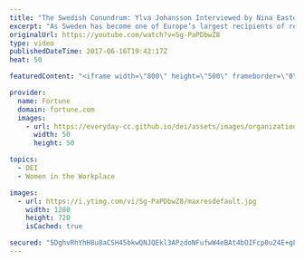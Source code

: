 ```yaml
---
title: "The Swedish Conundrum: Ylva Johansson Interviewed by Nina Easton I Fortune"
excerpt: "As Sweden has become one of Europe’s largest recipients of refugees, integration and employment have emerged as its biggest challenges. Mismatched skills versus available jobs, rising crime, and public pressure are forcing Sweden to reassess integration strategies and work with employers to find new"
originalUrl: https://youtube.com/watch?v=Sg-PaPDbwZ8
type: video
publishedDateTime: 2017-06-16T19:42:17Z
heat: 50

featuredContent: "<iframe width=\"800\" height=\"500\" frameborder=\"0\" src=\"https://www.youtube.com/embed/Sg-PaPDbwZ8\" allow=\"accelerometer; autoplay; encrypted-media; gyroscope; picture-in-picture\" allowfullscreen></iframe>"

provider:
  name: Fortune
  domain: fortune.com
  images:
    - url: https://everyday-cc.github.io/dei/assets/images/organizations/fortune.com-50x50.jpg
      width: 50
      height: 50

topics:
  - DEI
  - Women in the Workplace

images:
  - url: https://i.ytimg.com/vi/Sg-PaPDbwZ8/maxresdefault.jpg
    width: 1280
    height: 720
    isCached: true

secured: "5DghvRhYhH8u8aCSH45bkwQNJQEkl3APzdoNFufwW4eBAt4bOIFcp0u24E+gLIkQwKPa8z/CO/JDjhqKkgZJHAC7zOIeaDQ7xbixMBmzgn9LuXOVibJlLpI5VJ7Vroka8MwlBV9+t76aUNRWwlqkJDY1rs4iu2eElQoVr+elXi6UCWweQ6NUXIus1oZ/BVP2uzagPeU1qVc9NlLWZ9h3rSkkKaCbTcBNtWAp+58I3+BAoaJj6ifMTDxq76lIDHQyx1sumB/bcf9hf7GAr+HsYrqrG195dBJrMlBBxPqB5/yB3pOVZxRuu/zxWgGdeoi5KdmQaIpvFgJQI/yY/HO6MMTOraIA738zU6Lx6bq0wBvFFSMzkGbWl5W/yyX+/OMrpO7Bhgk6CcZ2QeEbA7eFrA==;HlPluFbZGshvauj7xSMblg=="
---
```


